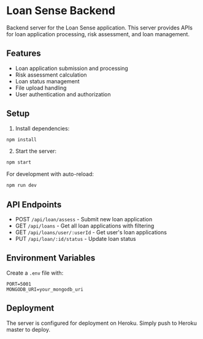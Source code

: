 # Loan Sense Backend

Backend server for the Loan Sense application. This server provides APIs for loan application processing, risk assessment, and loan management.

## Features

- Loan application submission and processing
- Risk assessment calculation
- Loan status management
- File upload handling
- User authentication and authorization

## Setup

1. Install dependencies:
```bash
npm install
```

2. Start the server:
```bash
npm start
```

For development with auto-reload:
```bash
npm run dev
```

## API Endpoints

- POST `/api/loan/assess` - Submit new loan application
- GET `/api/loans` - Get all loan applications with filtering
- GET `/api/loans/user/:userId` - Get user's loan applications
- PUT `/api/loan/:id/status` - Update loan status

## Environment Variables

Create a `.env` file with:
```
PORT=5001
MONGODB_URI=your_mongodb_uri
```

## Deployment

The server is configured for deployment on Heroku. Simply push to Heroku master to deploy. 